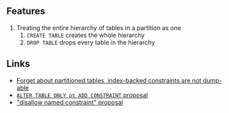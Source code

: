 ## Features
1. Treating the entire hierarchy of tables in a partition as one
   1. `CREATE TABLE` creates the whole hierarchy
   1. `DROP TABLE` drops every table in the hierarchy

## Links
- [Forget about partitioned tables, index-backed constraints are not dump-able](index-backed-constraints.md)
- [`ALTER TABLE ONLY pt ADD CONSTRAINT` proposal](alter-table-only-add-constraint.md)
- ["disallow named constraint" proposal](disallow-named-constraint.md)
